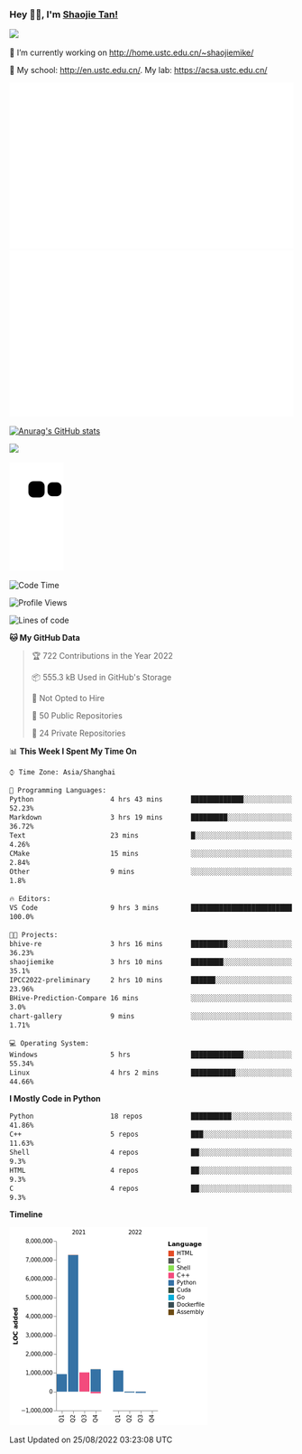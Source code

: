

<!--
**Kirrito-k423/Kirrito-k423** is a ✨ _special_ ✨ repository because its `README.md` (this file) appears on your GitHub profile.

Here are some ideas to get you started:

- 🔭 I’m currently working on ...
- 🌱 I’m currently learning ...
- 👯 I’m looking to collaborate on ...
- 🤔 I’m looking for help with ...
- 💬 Ask me about ...
- 📫 How to reach me: ...
- 😄 Pronouns: ...
- ⚡ Fun fact: ...
-->
### Hey 👋🏽, I'm [Shaojie Tan!](http://home.ustc.edu.cn/~shaojiemike/about)

![](https://visitor-badge.glitch.me/badge?page_id=Kirrito-k423.Kirrito-k423)

🔭 I’m currently working on http://home.ustc.edu.cn/~shaojiemike/

👯 My school: http://en.ustc.edu.cn/. My lab: https://acsa.ustc.edu.cn/

![](https://github.com/Kirrito-k423/github-stats/blob/master/generated/overview.svg)
![](https://github.com/Kirrito-k423/github-stats/blob/master/generated/languages.svg)

[![Anurag's GitHub stats](https://github-readme-stats.vercel.app/api?username=Kirrito-k423&theme=flag-india&show_icons=true&hide=stars,prs,issues,contribs)](https://github.com/anuraghazra/github-readme-stats)

![](https://github-profile-summary-cards.vercel.app/api/cards/profile-details?username=Kirrito-k423&theme=vue)

![snake gif](https://github.com/Kirrito-k423/Kirrito-k423/blob/output/github-contribution-grid-snake.svg)

<!--START_SECTION:waka-->
![Code Time](http://img.shields.io/badge/Code%20Time-458%20hrs%2022%20mins-blue)

![Profile Views](http://img.shields.io/badge/Profile%20Views-1-blue)

![Lines of code](https://img.shields.io/badge/From%20Hello%20World%20I%27ve%20Written-11%20Million%20lines%20of%20code-blue)

**🐱 My GitHub Data** 

> 🏆 722 Contributions in the Year 2022
 > 
> 📦 555.3 kB Used in GitHub's Storage 
 > 
> 🚫 Not Opted to Hire
 > 
> 📜 50 Public Repositories 
 > 
> 🔑 24 Private Repositories  
 > 
📊 **This Week I Spent My Time On** 

```text
⌚︎ Time Zone: Asia/Shanghai

💬 Programming Languages: 
Python                   4 hrs 43 mins       █████████████░░░░░░░░░░░░   52.23% 
Markdown                 3 hrs 19 mins       █████████░░░░░░░░░░░░░░░░   36.72% 
Text                     23 mins             █░░░░░░░░░░░░░░░░░░░░░░░░   4.26% 
CMake                    15 mins             ░░░░░░░░░░░░░░░░░░░░░░░░░   2.84% 
Other                    9 mins              ░░░░░░░░░░░░░░░░░░░░░░░░░   1.8%

🔥 Editors: 
VS Code                  9 hrs 3 mins        █████████████████████████   100.0%

🐱‍💻 Projects: 
bhive-re                 3 hrs 16 mins       █████████░░░░░░░░░░░░░░░░   36.23% 
shaojiemike              3 hrs 10 mins       ████████░░░░░░░░░░░░░░░░░   35.1% 
IPCC2022-preliminary     2 hrs 10 mins       ██████░░░░░░░░░░░░░░░░░░░   23.96% 
BHive-Prediction-Compare 16 mins             ░░░░░░░░░░░░░░░░░░░░░░░░░   3.0% 
chart-gallery            9 mins              ░░░░░░░░░░░░░░░░░░░░░░░░░   1.71%

💻 Operating System: 
Windows                  5 hrs               █████████████░░░░░░░░░░░░   55.34% 
Linux                    4 hrs 2 mins        ███████████░░░░░░░░░░░░░░   44.66%

```

**I Mostly Code in Python** 

```text
Python                   18 repos            ██████████░░░░░░░░░░░░░░░   41.86% 
C++                      5 repos             ███░░░░░░░░░░░░░░░░░░░░░░   11.63% 
Shell                    4 repos             ██░░░░░░░░░░░░░░░░░░░░░░░   9.3% 
HTML                     4 repos             ██░░░░░░░░░░░░░░░░░░░░░░░   9.3% 
C                        4 repos             ██░░░░░░░░░░░░░░░░░░░░░░░   9.3%

```


**Timeline**

![Chart not found](https://raw.githubusercontent.com/Kirrito-k423/Kirrito-k423/main/charts/bar_graph.png) 


 Last Updated on 25/08/2022 03:23:08 UTC
<!--END_SECTION:waka-->

